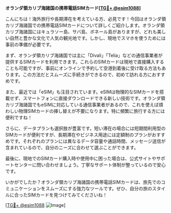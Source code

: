 **オランダ領カリブ海諸国の携帯電話SIMカード[[TG💪+ @esim1088](https://t.me/s/esim1088)]**

こんにちは！海外旅行や長期滞在を考えている方、必見です！今回はオランダ領カリブ海諸国での携帯電話SIMカードについて詳しくご紹介します。オランダ領カリブ海諸国にはキュラソー島、サバ島、ボネール島がありますが、どれも美しい自然と豊かな文化で人気の観光地です。しかし、現地でスマホを使うためには事前の準備が必要です。

まず、オランダ領カリブ海諸国では主に「Divali」「Telia」などの通信事業者が提供するSIMカードを利用できます。これらのSIMカードは現地で直接購入することも可能ですが、事前にオンラインで予約して空港到着後に受け取る方法もあります。この方法だとスムーズに手続きができるので、初めて訪れる方におすすめです。

また、最近では「eSIM」も注目されています。eSIMは物理的なSIMカードを搭載せず、スマートフォンに直接ダウンロードできる新しい技術です。オランダ領カリブ海諸国でもeSIMに対応している通信事業者があるので、これを使えば煩わしい物理SIMカードの挿し替えが不要になります。特に頻繁に旅行する方には便利ですね！

さらに、データプランも選択肢が豊富です。短い滞在の場合には短期間利用型のSIMカードが便利ですが、長期滞在やビジネス用途には定額制のプランがおすすめです。それぞれのプランには異なるデータ容量や通話時間、メッセージ送信が含まれているので、自分のニーズに合わせて選ぶことができます。

最後に、現地でのSIMカード購入時や使用中に困った場合は、公式サイトやサポートセンターに問い合わせましょう。丁寧なサポート体制が整っているので安心です。

いかがでしたか？オランダ領カリブ海諸国の携帯電話SIMカードは、旅先でのコミュニケーションをスムーズにする強力なツールです。ぜひ、自分の旅のスタイルに合ったSIMカードを見つけてみてくださいね！

[[TG💪+ @esim1088](https://t.me/s/esim1088) ![Image](https://i.postimg.cc/Y0z9fWf4/image.png)]
